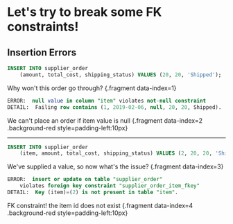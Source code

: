 # Let's try to break some FK constraints!

## Insertion Errors

<div class='row'>
<div class='cell-4'>

```sql {#fk-break-1}
INSERT INTO supplier_order 
    (amount, total_cost, shipping_status) VALUES (20, 20, 'Shipped');
```

</div>
<div class='cell-2 smallest'>

Why won't this order go through? {.fragment data-index=1}

</div>
</div>


<div class='row'>
<div class='cell-4'>

```sql {#fk-break-1a .fragment data-index=2}
ERROR:  null value in column "item" violates not-null constraint
DETAIL:  Failing row contains (1, 2019-02-06, null, 20, 20, Shipped).
```

</div>
<div class='cell-2 smallest'>

We can't place an order if item value is null {.fragment data-index=2 .background-red style=padding-left:10px}

</div>
</div>

<hr />


<div class='row'>
<div class='cell-4'>

```sql {#fk-break-2 .fragment data-index=3}
INSERT INTO supplier_order 
    (item, amount, total_cost, shipping_status) VALUES (2, 20, 20, 'Shipped');
```

</div>
<div class='cell-2 smallest'>

We've supplied a value, so now what's the issue? {.fragment data-index=3}

</div>
</div>


<div class='row'>
<div class='cell-4'>

```sql {#fk-break-2a .fragment data-index=4}
ERROR:  insert or update on table "supplier_order" 
    violates foreign key constraint "supplier_order_item_fkey"
DETAIL:  Key (item)=(2) is not present in table "item".
```

</div>
<div class='cell-2 smallest'>

FK constraint! the item id does not exist {.fragment data-index=4 .background-red style=padding-left:10px}

</div>
</div>
